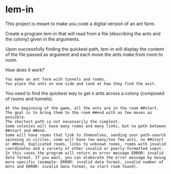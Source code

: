 # lem-in

This project is meant to make you code a digital version of an ant farm.

Create a program lem-in that will read from a file (describing the ants and the colony) given in the arguments.

Upon successfully finding the quickest path, lem-in will display the content of the file passed as argument and each move the ants make from room to room.

How does it work?

    You make an ant farm with tunnels and rooms.
    You place the ants on one side and look at how they find the exit.

You need to find the quickest way to get n ants across a colony (composed of rooms and tunnels).

    At the beginning of the game, all the ants are in the room ##start. The goal is to bring them to the room ##end with as few moves as possible.
    The shortest path is not necessarily the simplest.
    Some colonies will have many rooms and many links, but no path between ##start and ##end.
    Some will have rooms that link to themselves, sending your path-search spinning in circles, some will have too many/too few ants, no ##start or ##end, duplicated rooms, links to unknown rooms, rooms with invalid coordinates and a variety of other invalid or poorly-formatted input. In this cases the program will return an error message ERROR: invalid data format. If you want, you can elaborate the error message by being more specific (example: ERROR: invalid data format, invalid number of Ants and ERROR: invalid data format, no start room found).
